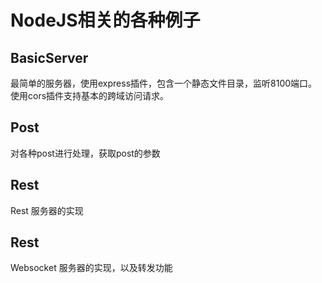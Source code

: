 # NodeJS相关的各种例子 
## BasicServer

最简单的服务器，使用express插件，包含一个静态文件目录，监听8100端口。使用cors插件支持基本的跨域访问请求。
## Post

对各种post进行处理，获取post的参数

## Rest

Rest 服务器的实现

## Rest

Websocket 服务器的实现，以及转发功能